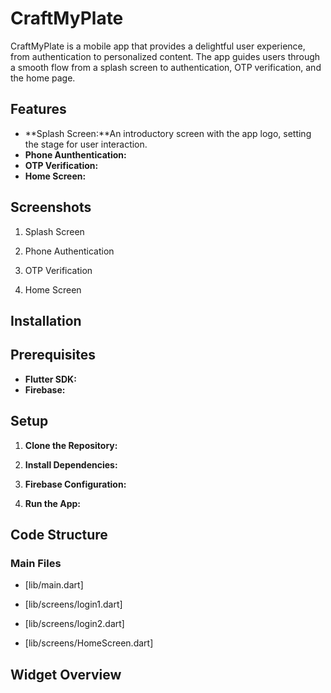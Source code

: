 # CraftMyPlate

CraftMyPlate is a mobile app that provides a delightful user experience, from authentication to personalized content. The app guides users through a smooth flow from a splash screen to authentication, OTP verification, and the home page.

## Features

- **Splash Screen:**An introductory screen with the app logo, setting the stage for user interaction.
- **Phone Aunthentication:**
- **OTP Verification:**
- **Home Screen:**

## Screenshots

1. Splash Screen

2. Phone Authentication

3. OTP Verification

4. Home Screen

## Installation

## Prerequisites

- **Flutter SDK:**
- **Firebase:**

## Setup

1. **Clone the Repository:**

2. **Install Dependencies:**

3. **Firebase Configuration:**

4. **Run the App:**


## Code Structure

### Main Files

- [lib/main.dart]
  
- [lib/screens/login1.dart]
  
- [lib/screens/login2.dart]
  
- [lib/screens/HomeScreen.dart]

**Widget Overview**
- 
